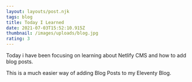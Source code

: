 ```yaml
---
layout: layouts/post.njk
tags: blog
title: Today I Learned
date: 2021-07-03T15:52:10.915Z
thumbnail: /images/uploads/blog.jpg
rating: 3
---
```

Today i have been focusing on learning about Netlify CMS and how to add blog posts.

This is a much easier way of adding Blog Posts to my Eleventy Blog.